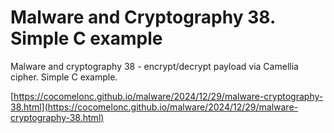 # Malware and Cryptography 38. Simple C example

Malware and cryptography 38 - encrypt/decrypt payload via Camellia cipher. Simple C example.

[https://cocomelonc.github.io/malware/2024/12/29/malware-cryptography-38.html](https://cocomelonc.github.io/malware/2024/12/29/malware-cryptography-38.html)    